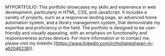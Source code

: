 MYPORTFOLIO: This portfolio showcases my skills and experience in web development, particularly in HTML, CSS, and JavaScript. It includes a variety of projects, such as a responsive landing page, an advanced home automation system, and a library management system, that demonstrate my expertise and proficiency in the field. The portfolio is designed to be user-friendly and visually appealing, with an emphasis on functionality and responsiveness across devices. For more information or to contact me, please visit my linkedin [(https://www.linkedin.com/in/mohaneshwari-m-a62046238)].
